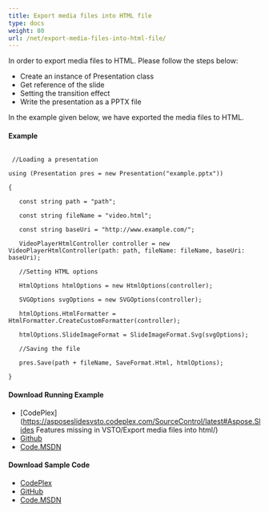 ```yaml
---
title: Export media files into HTML file
type: docs
weight: 80
url: /net/export-media-files-into-html-file/
---
```


In order to export media files to HTML. Please follow the steps below:

- Create an instance of Presentation class
- Get reference of the slide
- Setting the transition effect
- Write the presentation as a PPTX file

In the example given below, we have exported the media files to HTML.
#### **Example**
``` 

 //Loading a presentation

using (Presentation pres = new Presentation("example.pptx"))

{

   const string path = "path";

   const string fileName = "video.html";

   const string baseUri = "http://www.example.com/";

   VideoPlayerHtmlController controller = new VideoPlayerHtmlController(path: path, fileName: fileName, baseUri: baseUri);

   //Setting HTML options

   HtmlOptions htmlOptions = new HtmlOptions(controller);

   SVGOptions svgOptions = new SVGOptions(controller);

   htmlOptions.HtmlFormatter = HtmlFormatter.CreateCustomFormatter(controller);

   htmlOptions.SlideImageFormat = SlideImageFormat.Svg(svgOptions);

   //Saving the file

   pres.Save(path + fileName, SaveFormat.Html, htmlOptions);

}

``` 
#### **Download Running Example**
- [CodePlex](https://asposeslidesvsto.codeplex.com/SourceControl/latest#Aspose.Slides Features missing in VSTO/Export media files into html/)
- [Github](https://github.com/aspose-slides/Aspose.Slides-for-.NET/tree/master/Plugins/Aspose.Slides%20Vs%20VSTO%20Presentations/Aspose.Slides%20Features%20missing%20in%20VSTO/Export%20media%20files%20into%20html)
- [Code.MSDN](https://code.msdn.microsoft.com/AsposeSlides-Features-78d1d03d/view/SourceCode)
#### **Download Sample Code**
- [CodePlex](https://asposeslidesvsto.codeplex.com/releases/view/620001)
- [GitHub](https://github.com/aspose-slides/Aspose.Slides-for-.NET/releases/tag/Aspose.SlidesFeaturesmissingInVSTOv1.1)
- [Code.MSDN](https://code.msdn.microsoft.com/AsposeSlides-Features-78d1d03d#content)

